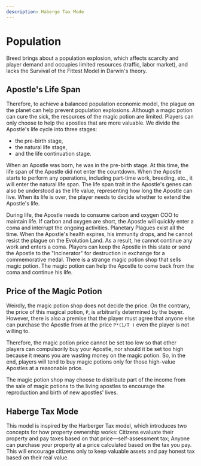 ```yaml
---
description: Haberge Tax Mode
---
```


# Population

Breed brings about a population explosion, which affects scarcity and player demand and occupies limited resources \(traffic, labor market\), and lacks the Survival of the Fittest Model in Darwin's theory.

## Apostle's Life Span

Therefore, to achieve a balanced population economic model, the plague on the planet can help prevent population explosions. Although a magic potion can cure the sick, the resources of the magic potion are limited. Players can only choose to help the apostles that are more valuable. We divide the Apostle's life cycle into three stages:

* the pre-birth stage, 
* the natural life stage, 
* and the life continuation stage. 

When an Apostle was born, he was in the pre-birth stage. At this time, the life span of the Apostle did not enter the countdown. When the Apostle starts to perform any operations, including part-time work, breeding, etc., it will enter the natural life span. The life span trait in the Apostle's genes can also be understood as the life value, representing how long the Apostle can live. When its life is over, the player needs to decide whether to extend the Apostle's life.

During life, the Apostle needs to consume carbon and oxygen COO to maintain life. If carbon and oxygen are short, the Apostle will quickly enter a coma and interrupt the ongoing activities. Planetary Plagues exist all the time. When the Apostle's health expires, his immunity drops, and he cannot resist the plague on the Evolution Land. As a result, he cannot continue any work and enters a coma. Players can keep the Apostle in this state or send the Apostle to the "Incinerator" for destruction in exchange for a commemorative medal. There is a strange magic potion shop that sells magic potion. The magic potion can help the Apostle to come back from the coma and continue his life.

## Price of the Magic Potion

Weirdly, the magic potion shop does not decide the price. On the contrary, the price of this magical potion, `P`, is arbitrarily determined by the buyer. However, there is also a premise that the player must agree that anyone else can purchase the Apostle from at the price `P*(1/T )` even the player is not willing to.

Therefore, the magic potion price cannot be set too low so that other players can compulsorily buy your Apostle, nor should it be set too high because it means you are wasting money on the magic potion. So, in the end, players will tend to buy magic potions only for those high-value Apostles at a reasonable price.

The magic potion shop may choose to distribute part of the income from the sale of magic potions to the living apostles to encourage the reproduction and birth of new apostles' lives.

## Haberge Tax Mode

This model is inspired by the Harberger Tax model, which introduces two concepts for how property ownership works: Citizens evaluate their property and pay taxes based on that price—self-assessment tax; Anyone can purchase your property at a price calculated based on the tax you pay. This will encourage citizens only to keep valuable assets and pay honest tax based on their real value.

